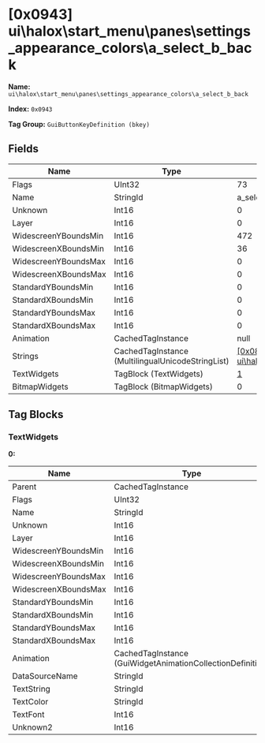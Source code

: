 # [0x0943] ui\halox\start_menu\panes\settings_appearance_colors\a_select_b_back

**Name:** ```ui\halox\start_menu\panes\settings_appearance_colors\a_select_b_back```

**Index:** ```0x0943```

**Tag Group:** ```GuiButtonKeyDefinition (bkey)```

## Fields

Name	| Type	| Value
---	|---	|---	|
Flags	|UInt32	|73
Name	|StringId	|a_select_b_back
Unknown	|Int16	|0
Layer	|Int16	|0
WidescreenYBoundsMin	|Int16	|472
WidescreenXBoundsMin	|Int16	|36
WidescreenYBoundsMax	|Int16	|0
WidescreenXBoundsMax	|Int16	|0
StandardYBoundsMin	|Int16	|0
StandardXBoundsMin	|Int16	|0
StandardYBoundsMax	|Int16	|0
StandardXBoundsMax	|Int16	|0
Animation	|CachedTagInstance	|null
Strings	|CachedTagInstance (MultilingualUnicodeStringList)	|[[0x081C] ui\halox\start_menu\button_keys\strings](../MultilingualUnicodeStringList/081C.md)
TextWidgets	|TagBlock (TextWidgets)	|[1](#textwidgets)
BitmapWidgets	|TagBlock (BitmapWidgets)	|0


## Tag Blocks

### TextWidgets

**0:**

Name	| Type	| Value
---	|---	|---	|
Parent	|CachedTagInstance	|null
Flags	|UInt32	|65545
Name	|StringId	|
Unknown	|Int16	|0
Layer	|Int16	|0
WidescreenYBoundsMin	|Int16	|2
WidescreenXBoundsMin	|Int16	|0
WidescreenYBoundsMax	|Int16	|32
WidescreenXBoundsMax	|Int16	|360
StandardYBoundsMin	|Int16	|0
StandardXBoundsMin	|Int16	|0
StandardYBoundsMax	|Int16	|0
StandardXBoundsMax	|Int16	|0
Animation	|CachedTagInstance (GuiWidgetAnimationCollectionDefinition)	|[[0x081D] 0x0000081D](../GuiWidgetAnimationCollectionDefinition/081D.md)
DataSourceName	|StringId	|
TextString	|StringId	|a_select_b_back_x_toggle
TextColor	|StringId	|
TextFont	|Int16	|1
Unknown2	|Int16	|0


